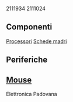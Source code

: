 2111934
2111024

## Componenti
[Processori](componenti/Processori.md)
[Schede madri](componenti/schede_madri.md)
## Periferiche
## [Mouse](Periferiche/Mouse.md)
Elettronica Padovana
